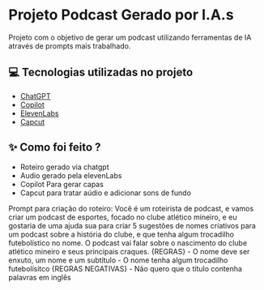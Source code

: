
# Projeto Podcast Gerado por I.A.s



Projeto com o objetivo de gerar um podcast utilizando ferramentas de IA através de prompts mais trabalhado.

## 💻 Tecnologias utilizadas no projeto

- [ChatGPT](https://chat.openai.com/) 
- [Copilot](hhttps://copilot.microsoft.com/)
- [ElevenLabs](https://beta.elevenlabs.io/)
- [Capcut](https://www.capcut.com/pt-br/)

## ✨ Como foi feito ?

- Roteiro gerado via chatgpt
- Audio gerado pela elevenLabs
- Copilot Para gerar capas
- Capcut para tratar aúdio e adicionar sons de fundo


Prompt para criação do roteiro:
Você é um roteirista de podcast, e vamos criar um podcast de esportes, focado no clube atlético mineiro, e eu gostaria de uma ajuda sua para criar 5 sugestões de nomes criativos para um podcast sobre a história do clube, e que tenha algum trocadilho futebolístico no nome. O podcast vai falar sobre o nascimento do clube atlético mineiro e seus principais craques. 
{REGRAS} - O nome deve ser enxuto, um nome e um subtítulo - O nome tenha algum trocadilho futebolísitco 
{REGRAS NEGATIVAS} - Não quero que o título contenha palavras em inglês

